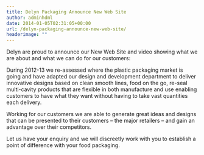 ```yaml
---
title: Delyn Packaging Announce New Web Site
author: adminhdml
date: 2014-01-05T02:31:05+00:00
url: /delyn-packaging-announce-new-web-site/
headerimage: ""
---
```

Delyn are proud to announce our New Web Site and video showing what we are about and what we can do for our customers:

During 2012-13 we re-assessed where the plastic packaging market is going and have adapted our design and development department to deliver innovative designs based on clean smooth lines, food on the go, re-seal multi-cavity products that are flexible in both manufacture and use enabling customers to have what they want without having to take vast quantities each delivery.

Working for our customers we are able to generate great ideas and designs that can be presented to their customers – the major retailers – and gain an advantage over their competitors.

Let us have your enquiry and we will discreetly work with you to establish a point of difference with your food packaging.